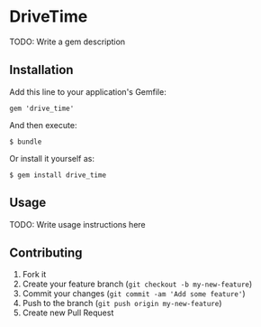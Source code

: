 # DriveTime

TODO: Write a gem description

## Installation

Add this line to your application's Gemfile:

    gem 'drive_time'

And then execute:

    $ bundle

Or install it yourself as:

    $ gem install drive_time

## Usage

TODO: Write usage instructions here

## Contributing

1. Fork it
2. Create your feature branch (`git checkout -b my-new-feature`)
3. Commit your changes (`git commit -am 'Add some feature'`)
4. Push to the branch (`git push origin my-new-feature`)
5. Create new Pull Request
